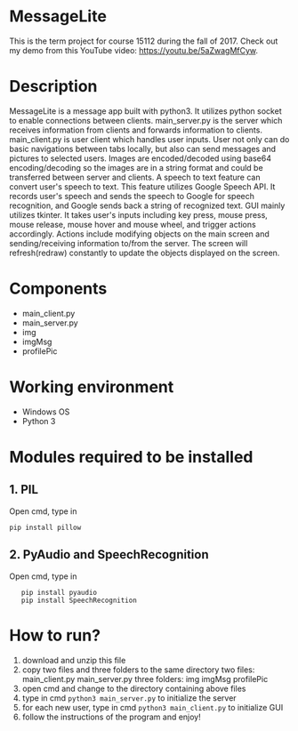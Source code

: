 # MessageLite
This is the term project for course 15112 during the fall of 2017. Check out my demo from this YouTube video: https://youtu.be/5aZwagMfCyw.

# Description
MessageLite is a message app built with python3. It utilizes python socket to enable connections between clients. main_server.py is the server which receives information from clients and forwards information to clients. main_client.py is user client which handles user inputs. User not only can do basic navigations between tabs locally, but also can send messages and pictures to selected users. Images are encoded/decoded using base64 encoding/decoding so the images are in a string format and could be transferred between server and clients. A speech to text feature can convert user's speech to text. This feature utilizes Google Speech API. It records user's speech and sends the speech to Google for speech recognition, and Google sends back a string of recognized text. GUI mainly utilizes tkinter. It takes user's inputs including key press, mouse press, mouse release, mouse hover and mouse wheel, and trigger actions accordingly. Actions include modifying objects on the main screen and sending/receiving information to/from the server. The screen will refresh(redraw) constantly to update the objects displayed on the screen. 

# Components
- main_client.py
- main_server.py
- img
- imgMsg
- profilePic

# Working environment
- Windows OS
- Python 3

# Modules required to be installed
## 1. PIL
  Open cmd, type in 
  ```
  pip install pillow
  ```
## 2. PyAudio and SpeechRecognition
  Open cmd, type in 
  ```
     pip install pyaudio
     pip install SpeechRecognition
  ```

# How to run?
1. download and unzip this file
2. copy two files and three folders to the same directory
two files: main_client.py main_server.py
three folders: img imgMsg profilePic
3. open cmd and change to the directory containing above files 
4. type in cmd ```python3 main_server.py``` to initialize the server 
5. for each new user, type in cmd ```python3 main_client.py``` to initialize GUI 
6. follow the instructions of the program and enjoy!


